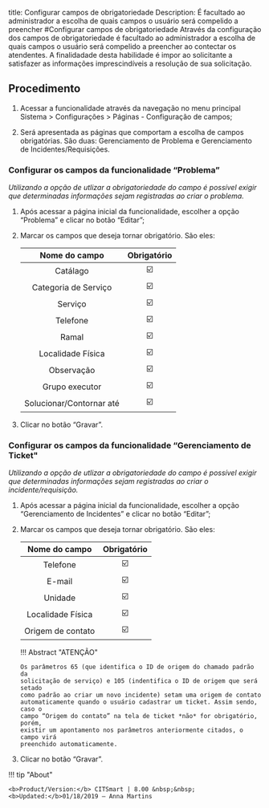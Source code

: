 title: Configurar campos de obrigatoriedade
Description: É facultado ao administrador a escolha de quais campos o usuário será compelido a preencher
#Configurar campos de obrigatoriedade
Através da configuração dos campos de obrigatoriedade é facultado ao administrador a escolha de quais campos o usuário será compelido a preencher ao contectar os atendentes. A finalidadade desta habilidade é impor ao solicitante a satisfazer as informações imprescindíveis a resolução de sua solicitação.  

Procedimento
------------

1.  Acessar a funcionalidade através da navegação no menu principal Sistema \>
    Configurações \> Páginas - Configuração de campos;

2.  Será apresentada as páginas que comportam a escolha de campos obrigatórias.
    São duas: Gerenciamento de Problema e Gerenciamento de
    Incidentes/Requisições.

### Configurar os campos da funcionalidade “Problema”

*Utilizando a opção de utlizar a obrigatoriedade do campo é possível exigir que
determinadas informações sejam registradas ao criar o problema.*

1.  Após acessar a página inicial da funcionalidade, escolher a opção “Problema”
    e clicar no botão “Editar”;

2.  Marcar os campos que deseja tornar obrigatório. São eles:

    |     **Nome do campo**    | **Obrigatório** |
    |:------------------------:|:--------------:|
    |         Catálago         |      :ballot_box_with_check:                  |
    |   Categoria de Serviço   |       :ballot_box_with_check:                 |
    |          Serviço         |       :ballot_box_with_check:                 |
    |         Telefone         |          :ballot_box_with_check:              |
    |           Ramal          |        :ballot_box_with_check:                |
    |     Localidade Física    |      :ballot_box_with_check:                  |
    |        Observação        |           :ballot_box_with_check:             |
    |      Grupo executor      |        :ballot_box_with_check:                |
    | Solucionar/Contornar até |    :ballot_box_with_check:                    |

3.  Clicar no botão “Gravar”.

### Configurar os campos da funcionalidade “Gerenciamento de Ticket"

*Utilizando a opção de utlizar a obrigatoriedade do campo é possível exigir que
determinadas informações sejam registradas ao criar o incidente/requisição.*

1.  Após acessar a página inicial da funcionalidade, escolher a opção
    “Gerenciamento de Incidentes” e clicar no botão “Editar”;

2.  Marcar os campos que deseja tornar obrigatório. São eles:

    | **Nome do campo** | **Obrigatório** |
    |:-----------------:|:--------------:|
    |     Telefone      |       :ballot_box_with_check:                 |
    |       E-mail      |          :ballot_box_with_check:              |
    |      Unidade      |           :ballot_box_with_check:             |
    | Localidade Física |       :ballot_box_with_check:                 |
    | Origem de contato |     :ballot_box_with_check:                   |

    !!! Abstract "ATENÇÃO"

        Os parâmetros 65 (que identifica o ID de origem do chamado padrão da
        solicitação de serviço) e 105 (indentifica o ID de origem que será setado
        como padrão ao criar um novo incidente) setam uma origem de contato
        automaticamente quando o usuário cadastrar um ticket. Assim sendo, caso o
        campo “Origem do contato” na tela de ticket *não* for obrigatório, porém,
        existir um apontamento nos parâmetros anteriormente citados, o campo virá
        preenchido automaticamente.  
        
3.  Clicar no botão “Gravar”.

!!! tip "About"

    <b>Product/Version:</b> CITSmart | 8.00 &nbsp;&nbsp;
    <b>Updated:</b>01/18/2019 – Anna Martins
